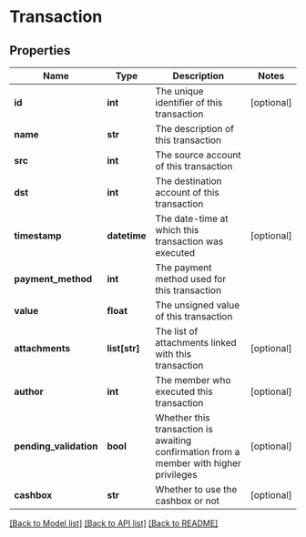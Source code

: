 # Transaction

## Properties
Name | Type | Description | Notes
------------ | ------------- | ------------- | -------------
**id** | **int** | The unique identifier of this transaction | [optional] 
**name** | **str** | The description of this transaction | 
**src** | **int** | The source account of this transaction | 
**dst** | **int** | The destination account of this transaction | 
**timestamp** | **datetime** | The date-time at which this transaction was executed | [optional] 
**payment_method** | **int** | The payment method used for this transaction | 
**value** | **float** | The unsigned value of this transaction | 
**attachments** | **list[str]** | The list of attachments linked with this transaction | [optional] 
**author** | **int** | The member who executed this transaction | [optional] 
**pending_validation** | **bool** | Whether this transaction is awaiting confirmation from a member with higher privileges | [optional] 
**cashbox** | **str** | Whether to use the cashbox or not | [optional] 

[[Back to Model list]](../README.md#documentation-for-models) [[Back to API list]](../README.md#documentation-for-api-endpoints) [[Back to README]](../README.md)

